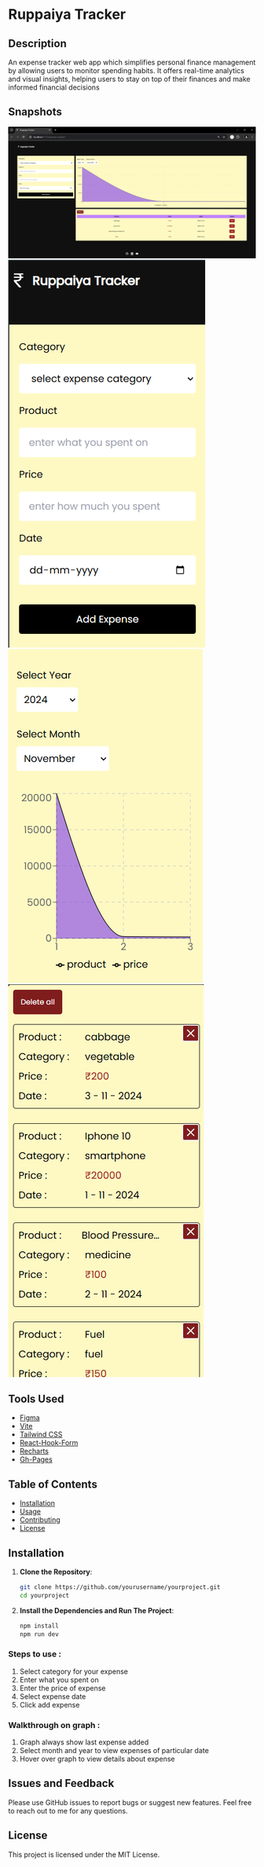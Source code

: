 # Ruppaiya Tracker

## Description

An expense tracker web app which simplifies personal finance management by allowing users to monitor spending habits. It offers real-time analytics and visual insights, helping users to stay on top of their finances and make informed financial decisions

## Snapshots

![Ruppaiya Tracker](src\assets\images\desktop.png)
![Ruppaiya Tracker](src\assets\images\mobile.png)
![Ruppaiya Tracker](src\assets\images\mobile2.png)
![Ruppaiya Tracker](src\assets\images\mobile3.png)

## Tools Used

- [Figma](https://www.figma.com/)
- [Vite](https://vite.dev/)
- [Tailwind CSS](https://tailwindcss.com/)
- [React-Hook-Form](https://www.react-hook-form.com/)
- [Recharts](https://recharts.org/)
- [Gh-Pages](https://www.npmjs.com/package/gh-pages)

## Table of Contents

- [Installation](#installation)
- [Usage](#usage)
- [Contributing](#contributing)
- [License](#license)

## Installation

1. **Clone the Repository**:
   ```bash
   git clone https://github.com/yourusername/yourproject.git
   cd yourproject
   ```
2. **Install the Dependencies and Run The Project**:
   ```bash
   npm install
   npm run dev
   ```

### Steps to use :

1.  Select category for your expense
2.  Enter what you spent on
3.  Enter the price of expense
4.  Select expense date
5.  Click add expense

### Walkthrough on graph :

1. Graph always show last expense added
2. Select month and year to view expenses of particular date
3. Hover over graph to view details about expense

## Issues and Feedback

Please use GitHub issues to report bugs or suggest new features. Feel free to reach out to me for any questions.

## License

This project is licensed under the MIT License.
